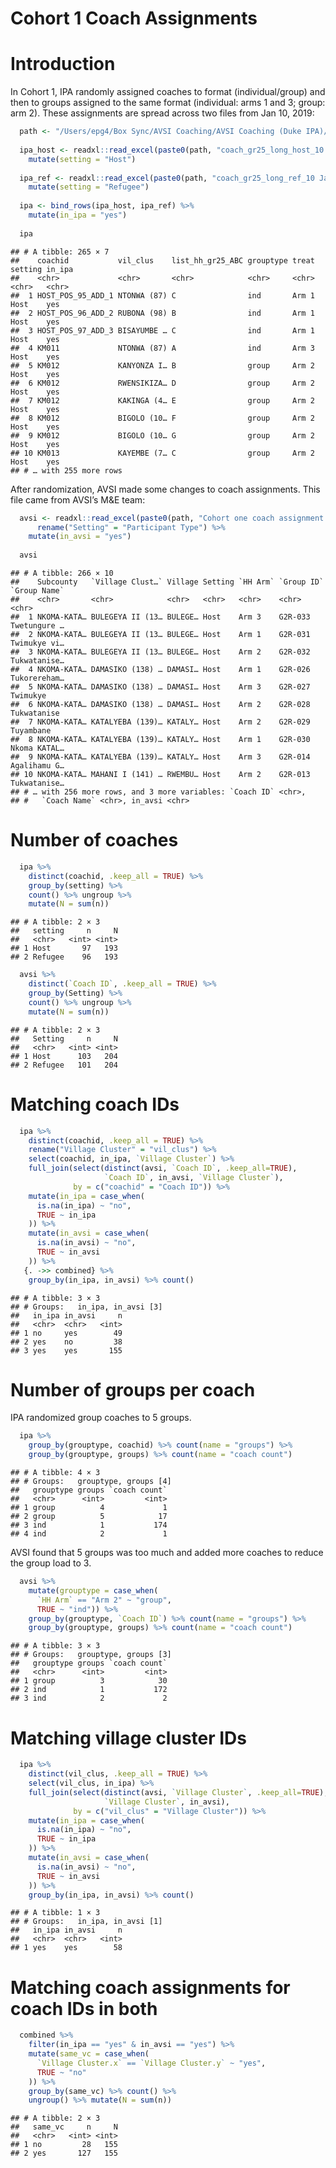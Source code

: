 Cohort 1 Coach Assignments
================

# Introduction

In Cohort 1, IPA randomly assigned coaches to format (individual/group)
and then to groups assigned to the same format (individual: arms 1 and
3; group: arm 2). These assignments are spread across two files from Jan
10, 2019:

``` r
  path <- "/Users/epg4/Box Sync/AVSI Coaching/AVSI Coaching (Duke IPA)/Design/Assignments/"
  
  ipa_host <- readxl::read_excel(paste0(path, "coach_gr25_long_host_10 Jan 2019_sortCoach.xls")) %>%
    mutate(setting = "Host")
  
  ipa_ref <- readxl::read_excel(paste0(path, "coach_gr25_long_ref_10 Jan 2019_sortCoach.xls")) %>%
    mutate(setting = "Refugee")
  
  ipa <- bind_rows(ipa_host, ipa_ref) %>%
    mutate(in_ipa = "yes") 
  
  ipa
```

    ## # A tibble: 265 × 7
    ##    coachid           vil_clus    list_hh_gr25_ABC grouptype treat setting in_ipa
    ##    <chr>             <chr>       <chr>            <chr>     <chr> <chr>   <chr> 
    ##  1 HOST_POS_95_ADD_1 NTONWA (87) C                ind       Arm 1 Host    yes   
    ##  2 HOST_POS_96_ADD_2 RUBONA (98) B                ind       Arm 1 Host    yes   
    ##  3 HOST_POS_97_ADD_3 BISAYUMBE … C                ind       Arm 1 Host    yes   
    ##  4 KM011             NTONWA (87) A                ind       Arm 3 Host    yes   
    ##  5 KM012             KANYONZA I… B                group     Arm 2 Host    yes   
    ##  6 KM012             RWENSIKIZA… D                group     Arm 2 Host    yes   
    ##  7 KM012             KAKINGA (4… E                group     Arm 2 Host    yes   
    ##  8 KM012             BIGOLO (10… F                group     Arm 2 Host    yes   
    ##  9 KM012             BIGOLO (10… G                group     Arm 2 Host    yes   
    ## 10 KM013             KAYEMBE (7… C                group     Arm 2 Host    yes   
    ## # … with 255 more rows

After randomization, AVSI made some changes to coach assignments. This
file came from AVSI’s M&E team:

``` r
  avsi <- readxl::read_excel(paste0(path, "Cohort one coach assignment.xlsx")) %>%
      rename("Setting" = "Participant Type") %>%
    mutate(in_avsi = "yes") 
  
  avsi
```

    ## # A tibble: 266 × 10
    ##    Subcounty   `Village Clust…` Village Setting `HH Arm` `Group ID` `Group Name`
    ##    <chr>       <chr>            <chr>   <chr>   <chr>    <chr>      <chr>       
    ##  1 NKOMA-KATA… BULEGEYA II (13… BULEGE… Host    Arm 3    G2R-033    Twetungure …
    ##  2 NKOMA-KATA… BULEGEYA II (13… BULEGE… Host    Arm 1    G2R-031    Twimukye vi…
    ##  3 NKOMA-KATA… BULEGEYA II (13… BULEGE… Host    Arm 2    G2R-032    Tukwatanise…
    ##  4 NKOMA-KATA… DAMASIKO (138) … DAMASI… Host    Arm 1    G2R-026    Tukorereham…
    ##  5 NKOMA-KATA… DAMASIKO (138) … DAMASI… Host    Arm 3    G2R-027    Twimukye    
    ##  6 NKOMA-KATA… DAMASIKO (138) … DAMASI… Host    Arm 2    G2R-028    Tukwatanise 
    ##  7 NKOMA-KATA… KATALYEBA (139)… KATALY… Host    Arm 2    G2R-029    Tuyambane   
    ##  8 NKOMA-KATA… KATALYEBA (139)… KATALY… Host    Arm 1    G2R-030    Nkoma KATAL…
    ##  9 NKOMA-KATA… KATALYEBA (139)… KATALY… Host    Arm 3    G2R-014    Agalihamu G…
    ## 10 NKOMA-KATA… MAHANI I (141) … RWEMBU… Host    Arm 2    G2R-013    Tukwatanise…
    ## # … with 256 more rows, and 3 more variables: `Coach ID` <chr>,
    ## #   `Coach Name` <chr>, in_avsi <chr>

# Number of coaches

``` r
  ipa %>%
    distinct(coachid, .keep_all = TRUE) %>%
    group_by(setting) %>% 
    count() %>% ungroup %>%
    mutate(N = sum(n))
```

    ## # A tibble: 2 × 3
    ##   setting     n     N
    ##   <chr>   <int> <int>
    ## 1 Host       97   193
    ## 2 Refugee    96   193

``` r
  avsi %>%
    distinct(`Coach ID`, .keep_all = TRUE) %>%
    group_by(Setting) %>% 
    count() %>% ungroup %>%
    mutate(N = sum(n))
```

    ## # A tibble: 2 × 3
    ##   Setting     n     N
    ##   <chr>   <int> <int>
    ## 1 Host      103   204
    ## 2 Refugee   101   204

# Matching coach IDs

``` r
  ipa %>%
    distinct(coachid, .keep_all = TRUE) %>%
    rename("Village Cluster" = "vil_clus") %>%
    select(coachid, in_ipa, `Village Cluster`) %>%
    full_join(select(distinct(avsi, `Coach ID`, .keep_all=TRUE),
                     `Coach ID`, in_avsi, `Village Cluster`), 
              by = c("coachid" = "Coach ID")) %>%
    mutate(in_ipa = case_when(
      is.na(in_ipa) ~ "no",
      TRUE ~ in_ipa
    )) %>%
    mutate(in_avsi = case_when(
      is.na(in_avsi) ~ "no",
      TRUE ~ in_avsi
    )) %>%
   {. ->> combined} %>%
    group_by(in_ipa, in_avsi) %>% count()
```

    ## # A tibble: 3 × 3
    ## # Groups:   in_ipa, in_avsi [3]
    ##   in_ipa in_avsi     n
    ##   <chr>  <chr>   <int>
    ## 1 no     yes        49
    ## 2 yes    no         38
    ## 3 yes    yes       155

# Number of groups per coach

IPA randomized group coaches to 5 groups.

``` r
  ipa %>%
    group_by(grouptype, coachid) %>% count(name = "groups") %>% 
    group_by(grouptype, groups) %>% count(name = "coach count")
```

    ## # A tibble: 4 × 3
    ## # Groups:   grouptype, groups [4]
    ##   grouptype groups `coach count`
    ##   <chr>      <int>         <int>
    ## 1 group          4             1
    ## 2 group          5            17
    ## 3 ind            1           174
    ## 4 ind            2             1

AVSI found that 5 groups was too much and added more coaches to reduce
the group load to 3.

``` r
  avsi %>%
    mutate(grouptype = case_when(
      `HH Arm` == "Arm 2" ~ "group",
      TRUE ~ "ind")) %>%
    group_by(grouptype, `Coach ID`) %>% count(name = "groups") %>% 
    group_by(grouptype, groups) %>% count(name = "coach count")
```

    ## # A tibble: 3 × 3
    ## # Groups:   grouptype, groups [3]
    ##   grouptype groups `coach count`
    ##   <chr>      <int>         <int>
    ## 1 group          3            30
    ## 2 ind            1           172
    ## 3 ind            2             2

# Matching village cluster IDs

``` r
  ipa %>%
    distinct(vil_clus, .keep_all = TRUE) %>%
    select(vil_clus, in_ipa) %>%
    full_join(select(distinct(avsi, `Village Cluster`, .keep_all=TRUE),
                     `Village Cluster`, in_avsi), 
              by = c("vil_clus" = "Village Cluster")) %>%
    mutate(in_ipa = case_when(
      is.na(in_ipa) ~ "no",
      TRUE ~ in_ipa
    )) %>%
    mutate(in_avsi = case_when(
      is.na(in_avsi) ~ "no",
      TRUE ~ in_avsi
    )) %>%
    group_by(in_ipa, in_avsi) %>% count()
```

    ## # A tibble: 1 × 3
    ## # Groups:   in_ipa, in_avsi [1]
    ##   in_ipa in_avsi     n
    ##   <chr>  <chr>   <int>
    ## 1 yes    yes        58

# Matching coach assignments for coach IDs in both

``` r
  combined %>%
    filter(in_ipa == "yes" & in_avsi == "yes") %>%
    mutate(same_vc = case_when(
      `Village Cluster.x` == `Village Cluster.y` ~ "yes",
      TRUE ~ "no"
    )) %>%
    group_by(same_vc) %>% count() %>%
    ungroup() %>% mutate(N = sum(n))
```

    ## # A tibble: 2 × 3
    ##   same_vc     n     N
    ##   <chr>   <int> <int>
    ## 1 no         28   155
    ## 2 yes       127   155
